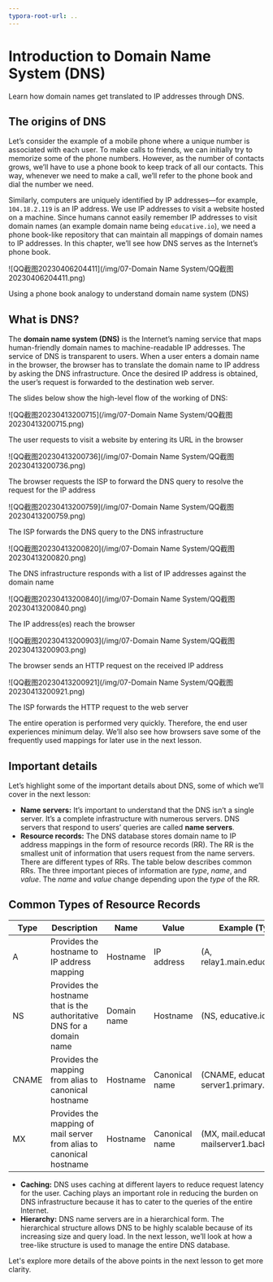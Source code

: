 ```yaml
---
typora-root-url: ..
---
```


# Introduction to Domain Name System (DNS)

Learn how domain names get translated to IP addresses through DNS.

## The origins of DNS

Let’s consider the example of a mobile phone where a unique number is associated with each user. To make calls to friends, we can initially try to memorize some of the phone numbers. However, as the number of contacts grows, we’ll have to use a phone book to keep track of all our contacts. This way, whenever we need to make a call, we’ll refer to the phone book and dial the number we need.

Similarly, computers are uniquely identified by IP addresses—for example, `104.18.2.119` is an IP address. We use IP addresses to visit a website hosted on a machine. Since humans cannot easily remember IP addresses to visit domain names (an example domain name being `educative.io`), we need a phone book-like repository that can maintain all mappings of domain names to IP addresses. In this chapter, we’ll see how DNS serves as the Internet’s phone book.

![QQ截图20230406204411](/img/07-Domain Name System/QQ截图20230406204411.png)

Using a phone book analogy to understand domain name system (DNS)

## What is DNS?

The **domain name system (DNS)** is the Internet’s naming service that maps human-friendly domain names to machine-readable IP addresses. The service of DNS is transparent to users. When a user enters a domain name in the browser, the browser has to translate the domain name to IP address by asking the DNS infrastructure. Once the desired IP address is obtained, the user’s request is forwarded to the destination web server.

The slides below show the high-level flow of the working of DNS:

![QQ截图20230413200715](/img/07-Domain Name System/QQ截图20230413200715.png)

The user requests to visit a website by entering its URL in the browser

![QQ截图20230413200736](/img/07-Domain Name System/QQ截图20230413200736.png)

The browser requests the ISP to forward the DNS query to resolve the request for the IP address

![QQ截图20230413200759](/img/07-Domain Name System/QQ截图20230413200759.png)

The ISP forwards the DNS query to the DNS infrastructure

![QQ截图20230413200820](/img/07-Domain Name System/QQ截图20230413200820.png)

The DNS infrastructure responds with a list of IP addresses against the domain name

![QQ截图20230413200840](/img/07-Domain Name System/QQ截图20230413200840.png)

The IP address(es) reach the browser

![QQ截图20230413200903](/img/07-Domain Name System/QQ截图20230413200903.png)

The browser sends an HTTP request on the received IP address

![QQ截图20230413200921](/img/07-Domain Name System/QQ截图20230413200921.png)

The ISP forwards the HTTP request to the web server

The entire operation is performed very quickly. Therefore, the end user experiences minimum delay. We’ll also see how browsers save some of the frequently used mappings for later use in the next lesson.

## Important details

Let’s highlight some of the important details about DNS, some of which we’ll cover in the next lesson:

- **Name servers:** It’s important to understand that the DNS isn’t a single server. It’s a complete infrastructure with numerous servers. DNS servers that respond to users’ queries are called **name servers**.
- **Resource records:** The DNS database stores domain name to IP address mappings in the form of resource records (RR). The RR is the smallest unit of information that users request from the name servers. There are different types of RRs. The table below describes common RRs. The three important pieces of information are *type*, *name*, and *value*. The *name* and *value* change depending upon the *type* of the RR.

## Common Types of Resource Records

| **Type** | **Description**                                              | **Name**    | **Value**      | **Example (Type, Name, Value)**                          |
| -------- | ------------------------------------------------------------ | ----------- | -------------- | -------------------------------------------------------- |
| A        | Provides the hostname to IP address mapping                  | Hostname    | IP address     | (A, relay1.main.educative.io,104.18.2.119)               |
| NS       | Provides the hostname that is the authoritative DNS for a domain name | Domain name | Hostname       | (NS, educative.io, dns.educative.io)                     |
| CNAME    | Provides the mapping from alias to canonical  hostname       | Hostname    | Canonical name | (CNAME, educative.io, server1.primary.educative.io)      |
| MX       | Provides the mapping of mail server from alias to canonical hostname | Hostname    | Canonical name | (MX, mail.educative.io, mailserver1.backup.educative.io) |

- **Caching:** DNS uses caching at different layers to reduce request latency for the user. Caching plays an important role in reducing the burden on DNS infrastructure because it has to cater to the queries of the entire Internet.
- **Hierarchy:** DNS name servers are in a hierarchical form. The hierarchical structure allows DNS to be highly scalable because of its increasing size and query load. In the next lesson, we’ll look at how a tree-like structure is used to manage the entire DNS database.

Let's explore more details of the above points in the next lesson to get more clarity.
